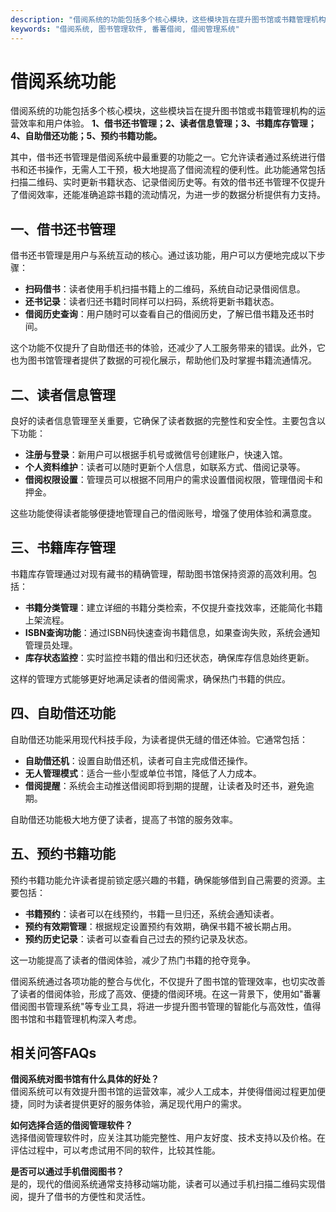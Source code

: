 ```yaml
---
description: "借阅系统的功能包括多个核心模块，这些模块旨在提升图书馆或书籍管理机构的运营效率和用户体验。 **1、借书还书管理；2、读者信息管理；3、书籍库存管理；4、自助借还功能；5、预约书籍功能。**"
keywords: "借阅系统, 图书管理软件, 番薯借阅, 借阅管理系统"
---
```

# 借阅系统功能

借阅系统的功能包括多个核心模块，这些模块旨在提升图书馆或书籍管理机构的运营效率和用户体验。 **1、借书还书管理；2、读者信息管理；3、书籍库存管理；4、自助借还功能；5、预约书籍功能。**

其中，借书还书管理是借阅系统中最重要的功能之一。它允许读者通过系统进行借书和还书操作，无需人工干预，极大地提高了借阅流程的便利性。此功能通常包括扫描二维码、实时更新书籍状态、记录借阅历史等。有效的借书还书管理不仅提升了借阅效率，还能准确追踪书籍的流动情况，为进一步的数据分析提供有力支持。

## **一、借书还书管理**

借书还书管理是用户与系统互动的核心。通过该功能，用户可以方便地完成以下步骤：

- **扫码借书**：读者使用手机扫描书籍上的二维码，系统自动记录借阅信息。
- **还书记录**：读者归还书籍时同样可以扫码，系统将更新书籍状态。
- **借阅历史查询**：用户随时可以查看自己的借阅历史，了解已借书籍及还书时间。

这个功能不仅提升了自助借还书的体验，还减少了人工服务带来的错误。此外，它也为图书馆管理者提供了数据的可视化展示，帮助他们及时掌握书籍流通情况。

## **二、读者信息管理**

良好的读者信息管理至关重要，它确保了读者数据的完整性和安全性。主要包含以下功能：

- **注册与登录**：新用户可以根据手机号或微信号创建账户，快速入馆。
- **个人资料维护**：读者可以随时更新个人信息，如联系方式、借阅记录等。
- **借阅权限设置**：管理员可以根据不同用户的需求设置借阅权限，管理借阅卡和押金。

这些功能使得读者能够便捷地管理自己的借阅账号，增强了使用体验和满意度。

## **三、书籍库存管理**

书籍库存管理通过对现有藏书的精确管理，帮助图书馆保持资源的高效利用。包括：

- **书籍分类管理**：建立详细的书籍分类检索，不仅提升查找效率，还能简化书籍上架流程。
- **ISBN查询功能**：通过ISBN码快速查询书籍信息，如果查询失败，系统会通知管理员处理。
- **库存状态监控**：实时监控书籍的借出和归还状态，确保库存信息始终更新。

这样的管理方式能够更好地满足读者的借阅需求，确保热门书籍的供应。

## **四、自助借还功能**

自助借还功能采用现代科技手段，为读者提供无缝的借还体验。它通常包括：

- **自助借还机**：设置自助借还机，读者可自主完成借还操作。
- **无人管理模式**：适合一些小型或单位书馆，降低了人力成本。
- **借阅提醒**：系统会主动推送借阅即将到期的提醒，让读者及时还书，避免逾期。

自助借还功能极大地方便了读者，提高了书馆的服务效率。

## **五、预约书籍功能**

预约书籍功能允许读者提前锁定感兴趣的书籍，确保能够借到自己需要的资源。主要包括：

- **书籍预约**：读者可以在线预约，书籍一旦归还，系统会通知读者。
- **预约有效期管理**：根据规定设置预约有效期，确保书籍不被长期占用。
- **预约历史记录**：读者可以查看自己过去的预约记录及状态。

这一功能提高了读者的借阅体验，减少了热门书籍的抢夺竞争。

借阅系统通过各项功能的整合与优化，不仅提升了图书馆的管理效率，也切实改善了读者的借阅体验，形成了高效、便捷的借阅环境。在这一背景下，使用如"番薯借阅图书管理系统"等专业工具，将进一步提升图书管理的智能化与高效性，值得图书馆和书籍管理机构深入考虑。

## 相关问答FAQs

**借阅系统对图书馆有什么具体的好处？**  
借阅系统可以有效提升图书馆的运营效率，减少人工成本，并使得借阅过程更加便捷，同时为读者提供更好的服务体验，满足现代用户的需求。

**如何选择合适的借阅管理软件？**  
选择借阅管理软件时，应关注其功能完整性、用户友好度、技术支持以及价格。在评估过程中，可以考虑试用不同的软件，比较其性能。

**是否可以通过手机借阅图书？**  
是的，现代的借阅系统通常支持移动端功能，读者可以通过手机扫描二维码实现借阅，提升了借书的方便性和灵活性。

